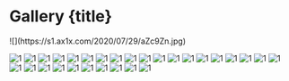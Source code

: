 # Gallery {title}

<div class="background" markdown="1">
![](https://s1.ax1x.com/2020/07/29/aZc9Zn.jpg)
</div>

<div class="justified-gallery thumb" markdown="1">

![1](https://s1.ax1x.com/2020/07/29/aZ6aCT.jpg)
![1](https://s1.ax1x.com/2020/07/29/aZ6d8U.jpg)
![1](https://s1.ax1x.com/2020/07/29/aZ6N5V.jpg)
![1](https://s1.ax1x.com/2020/07/29/aZ6YEq.jpg)
![1](https://s1.ax1x.com/2020/07/29/aZ6tU0.jpg)
![1](https://s1.ax1x.com/2020/07/29/aZ6rr9.jpg)
![1](https://s1.ax1x.com/2020/07/29/aZ60v4.jpg)
![1](https://s1.ax1x.com/2020/07/29/aZ6DKJ.jpg)
![1](https://s1.ax1x.com/2020/07/29/aZ6cUx.jpg)
![1](https://s1.ax1x.com/2020/07/29/aZ65KH.png)
![1](https://s1.ax1x.com/2020/07/29/aZ6sbR.jpg)
![1](https://s1.ax1x.com/2020/07/29/aZ6RPK.jpg)
![1](https://s1.ax1x.com/2020/07/29/aZ66V1.jpg)
![1](https://s1.ax1x.com/2020/07/29/aZ6g56.jpg)
![1](https://s1.ax1x.com/2020/07/29/aZ6W8O.jpg)
![1](https://s1.ax1x.com/2020/07/29/aZ6f2D.jpg)
![1](https://s1.ax1x.com/2020/07/29/aZ6hxe.jpg)
![1](https://s1.ax1x.com/2020/07/29/aZ6Ird.jpg)
![1](https://s1.ax1x.com/2020/07/29/aZ67VI.jpg)
![1](https://s1.ax1x.com/2020/07/29/aZ6oqA.jpg)
![1](https://s1.ax1x.com/2020/07/29/aZ6bIP.jpg)
![1](https://s1.ax1x.com/2020/07/29/aZ6Hat.jpg)
![1](https://s1.ax1x.com/2020/07/29/aZ6LPf.jpg)
![1](https://s1.ax1x.com/2020/07/29/aZ6OG8.jpg)
![1](https://s1.ax1x.com/2020/07/29/aZ6jxg.jpg)
![1](https://s1.ax1x.com/2020/07/29/aZ6XRS.jpg)
![1](https://s1.ax1x.com/2020/07/29/aZ6xMQ.jpg)
![1](https://s1.ax1x.com/2020/07/29/aZ6zrj.jpg)
![1](https://s1.ax1x.com/2020/07/29/aZcSqs.jpg)

</div>

